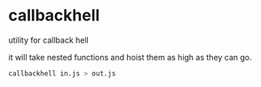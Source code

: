 callbackhell
============

utility for callback hell

it will take nested functions and hoist them as high as they can go.

```sh
callbackhell in.js > out.js
```
